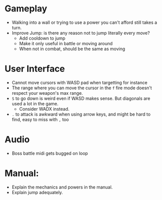 # Gameplay
- Walking into a wall or trying to use a power you can't afford still takes a turn.
- Improve Jump: is there any reason not to jump literally every move?
  - Add cooldown to jump
  - Make it only useful in battle or moving around
  - When not in combat, should be the same as moving

# User Interface
- Cannot move cursors with WASD pad when targetting for instance
- The range where you can move the cursor in the `f` fire mode doesn't respect your weapon's max range.
- `S` to go down is weird even if WASD makes sense. But diagonals are used a lot in the game. 
  - Consider WADX instead.
- `.` to attack is awkward when using arrow keys, and might be hard to find, easy to miss with `,` too

# Audio
- Boss battle midi gets bugged on loop

# Manual:
- Explain the mechanics and powers in the manual.
- Explain jump adequately.
